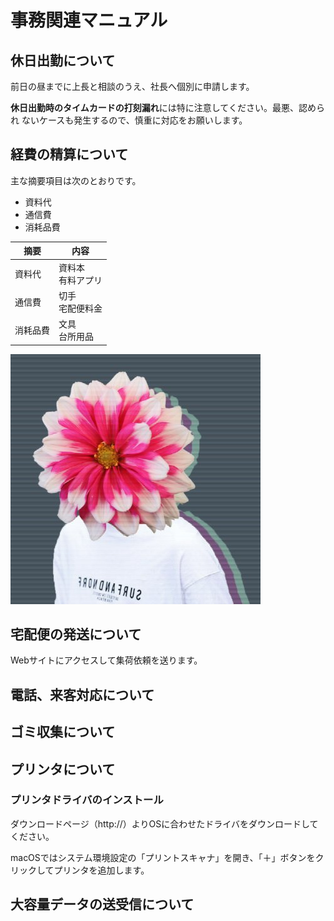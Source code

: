 # 事務関連マニュアル
## 休日出勤について
前日の昼までに上長と相談のうえ、社長へ個別に申請します。

**休日出勤時のタイムカードの打刻漏れ**には特に注意してください。最悪、認められ
ないケースも発生するので、慎重に対応をお願いします。

## 経費の精算について
主な摘要項目は次のとおりです。
 - 資料代
 - 通信費
 - 消耗品費

 |摘要 |内容
 |--|--
 |資料代 |資料本<br>有料アプリ
 |通信費 |切手<br>宅配便料金
 |消耗品費 |文具<br>台所用品

 ![切手代](img/Hne262Oo_400x400.jpg)

## 宅配便の発送について
Webサイトにアクセスして集荷依頼を送ります。
## 電話、来客対応について
## ゴミ収集について
## プリンタについて
### プリンタドライバのインストール
ダウンロードページ（http://）よりOSに合わせたドライバをダウンロードしてください。

macOSではシステム環境設定の「プリントスキャナ」を開き、「＋」ボタンをクリックしてプリンタを追加します。

## 大容量データの送受信について
